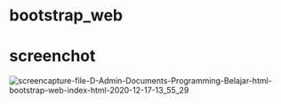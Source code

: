 # bootstrap_web
# screenchot
![screencapture-file-D-Admin-Documents-Programming-Belajar-html-bootstrap-web-index-html-2020-12-17-13_55_29](https://user-images.githubusercontent.com/67889757/102453996-d68c5280-406f-11eb-84bf-9aad5086394a.png)

